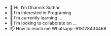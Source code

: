 - 👋 Hi, I’m Dharmik Suthar
- 👀 I’m interested in Programing
- 🌱 I’m currently learning ...
- 💞️ I’m looking to collaborate on ...
- 📫 How to reach me Whatsapp:-918128434468

<!---
DharmikSuthar/DharmikSuthar is a ✨ special ✨ repository because its `README.md` (this file) appears on your GitHub profile.
You can click the Preview link to take a look at your changes.
--->
